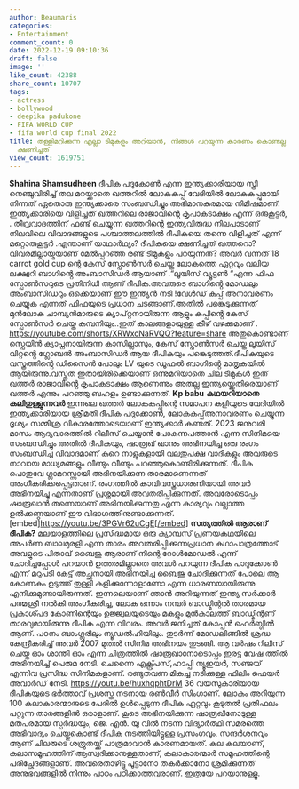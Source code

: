 ```yaml
---
author: Beaumaris
categories:
- Entertainment
comment_count: 0
date: 2022-12-19 09:10:36
draft: false
image: ''
like_count: 42388
share_count: 10707
tags:
- actress
- bollywood
- deepika padukone
- FIFA WORLD CUP
- fifa world cup final 2022
title: തള്ളിമറിക്കുന്ന എല്ലാ ടീമുകളും അറിയാൻ, നിങ്ങൾ പറയുന്ന കാരണം കൊണ്ടല്ല ദീപികയെ
  ക്ഷണിച്ചത്
view_count: 1619751
---
```


**Shahina Shamsudheen** ദീപിക പദുകോണ്‍ എന്ന ഇന്ത്യക്കാരിയായ സ്ത്രീ നെഞ്ചുവിരിച്ച് തല മറയ്ക്കാതെ ഖത്തറിൽ ലോകകപ്പ് വേദിയിൽ ലോകകപ്പുമായി നിന്നത് ഏതൊരു ഇന്ത്യക്കാരെ സംബന്ധിച്ചും അഭിമാനകരമായ നിമിഷമാണ്. ഇന്ത്യക്കാരിയെ വിളിച്ചത് ഖത്തറിലെ രാജാവിൻ്റെ കൃപാകടാക്ഷം എന്ന് ഒരുകൂട്ടർ, . തീവ്രവാദത്തിന് ഫണ്ട് ചെയ്യുന്ന ഖത്തറിന്റെ ഇന്ത്യവിരുദ്ധ നിലപാടാണ് നിലവിലെ വിവാദങ്ങളുടെ പശ്ചാത്തലത്തിൽ ദീപികയെ തന്നെ വിളിച്ചത് എന്ന് മറ്റൊരുകൂട്ടർ .എന്താണ് യാഥാർഥ്യം? ദീപികയെ ക്ഷണിച്ചത് ഖത്തറൊ? വിവരമില്ലായ്മയാണ് മേൽപ്പറഞ്ഞ രണ്ട് ടീമുകളും പറയുന്നത്? അവർ വന്നത് 18 carrot gold cup ന്റെ കേസ് സ്പോൺസർ ചെയ്ത ലോകത്തെ ഏറ്റവും വലിയ ലക്ഷ്വറി ബാഗിൻ്റെ അംബാസിഡർ ആയാണ് .“ലൂയിസ് വ്യൂട്ടൺ “എന്ന ഫിഫ സ്പോൺസറുടെ പ്രതിനിധി ആണ് ദീപിക.അവരുടെ ബാഗിൻ്റെ മോഡലും അംബാസിഡറും ഒക്കെയാണ് ഈ ഇന്ത്യൻ നടി !വേൾഡ് കപ്പ് അനാവരണം ചെയ്യുക എന്നത് ഫിഫയുടെ പ്രധാന ചടങ്ങാണ്.അതിൽ പങ്കെടുക്കുന്നത് മുൻലോക ചാമ്പ്യൻമാരുടെ ക്യാപ്റ്റനായിരുന്ന ആളും കപ്പിൻ്റെ കേസ് സ്പോൺസർ ചെയ്ത കമ്പനിയും..ഇത് കാലങ്ങളായുള്ള കീഴ് വഴക്കമാണ് . https://youtube.com/shorts/XRWxcNaRVQQ?feature=share അതുകൊണ്ടാണ് സ്പെയിൻ ക്യാപ്നനായിരുന്ന കാസില്ലാസും, കേസ് സ്പോൺസർ ചെയ്ത ലൂയിസ് വിറ്റൻ്റെ ഗ്ലോബൽ അംബാസിഡർ ആയ ദീപികയും പങ്കെടുത്തത്.ദീപികയുടെ വസ്ത്രത്തിൻ്റെ ഡിസൈൻ പോലും LV യുടെ ഡൂഫൽ ബാഗിൻ്റെ മാതൃകയിൽ ആയിരുന്നു.വസ്തുത ഇതായിരിക്കെയാണ് ഒന്നുമറിയാതെ ചില ടീമുകൾ ഇത് ഖത്തർ രാജാവിൻ്റെ കൃപാകടാക്ഷം ആണെന്നും അതല്ല ഇന്ത്യയ്ക്കെതിരെയാണ് ഖത്തർ എന്നും പറഞ്ഞു ബഹളം ഉണ്ടാക്കുന്നത്. **Kp babu** **കഥയറിയാതെ കലിതുള്ളുന്നവർ** ഇന്നലെ ഖത്തർ ലോകകപ്പിന്റെ സമാപന കളിയുടെ വേദിയിൽ ഇന്ത്യക്കാരിയായ ശ്രീമതി ദീപിക പദുക്കോൺ, ലോകകപ്പ്അനാവരണം ചെയ്യുന്ന ദൃശ്യം സമ്മിശ്ര വികാരത്തോടെയാണ് ഇന്ത്യക്കാർ കണ്ടത്. 2023 ജനുവരി മാസം ആദ്യവാരത്തിൽ റിലീസ് ചെയ്യാൻ പോകുന്നപത്താൻ എന്ന സിനിമയെ സംബന്ധിച്ചും അതിൽ ദീപികയും, ഷാരൂഖ് ഖാനും അഭിനയിച്ച ഒരു രംഗം സംബന്ധിച്ച വിവാദമാണ് കുറെ നാളുകളായി വലതുപക്ഷ വാദികളും അവരുടെ നാവായ മാധ്യമങ്ങളും വീണ്ടും വീണ്ടും പറഞ്ഞുകൊണ്ടിരിക്കുന്നത്. ദീപിക പൊതുവേ ഗ്ലാമറസ്സായി അഭിനയിക്കുന്ന താരമാണെന്നത്‌ അംഗീകരിക്കപ്പെട്ടതാണ്. രംഗത്തിൽ കാവിവസ്ത്രധാരണിയായി അവർ അഭിനയിച്ചു എന്നതാണ് പ്രശ്നമായി അവതരിപ്പിക്കുന്നത്. അവരോടൊപ്പം ഷാരൂഖാൻ തന്നെയാണ് അഭിനയിക്കുന്നതു എന്ന കാര്യവും വല്ലാത്ത ഉൽക്കണ്ഠയാണ് ഈ വിഭാഗത്തിനുണ്ടാക്കുന്നത്. [embed]https://youtu.be/3PGVr62uCgE[/embed] **സത്യത്തിൽ ആരാണ് ദീപിക?** മലയാളത്തിലെ പ്രസിദ്ധമായ ഒരു ക്യാമ്പസ് പ്രണയകഥയിലെ അപർണ ബാലമുരളി എന്ന താരം അവതരിപ്പിക്കുന്നപ്രധാന കഥാപാത്രത്തോട് അവളുടെ പിതാവ് ബൈജു ആരാണ് നിന്റെ റോൾമോഡൽ എന്ന് ചോദിച്ചപ്പോൾ പറയാൻ ഉത്തരമില്ലാതെ അവൾ പറയുന്ന ദീപിക പാദുക്കോൺ എന്ന് മറുപടി കേട്ട് അച്ഛനായി അഭിനയിച്ച ബൈജു ചോദിക്കുന്നത് പോലെ ആ കോണകം ഉടുത്ത് തുള്ളി കളിക്കുന്നോളാണോ എന്ന ധാരണയായിരുന്നു എനിക്കുമുണ്ടായിരുന്നത്‌. ഇന്നലെയാണ് ഞാൻ അറിയുന്നത് ഇന്ത്യ സർക്കാർ പത്മശ്രീ നൽകി അംഗീകരിച്ച, ലോക ഒന്നാം നമ്പർ ബാഡ്മിന്റൽ താരമായ പ്രകാശ്പദ കോണിന്റെയും ഉജ്ജ്വലയുടെയും മകളും മുൻകാലത്ത് ബാഡ്മിന്റണ് താരവുമായിരുന്നു ദീപിക എന്ന വിവരം. അവർ ജനിച്ചത് കോപ്പൻ ഹെർബ്ഗിൽ ആണ്. പഠനം ബാംഗ്ലൂരിലും ന്യൂഡൽഹിയിലും. തുടർന്ന് മോഡലിങ്ങിൽ ശ്രദ്ധ കേന്ദ്രീകരിച്ച് അവർ 2007 മുതൽ സിനിമ അഭിനയം തുടങ്ങി. ആ വർഷം റിലീസ് ചെയ്ത ഓം ശാന്തി ഓം എന്ന ചിത്രത്തിൽ ഷാരൂഖാനോടൊപ്പം ഇരട്ട വേഷ ത്തിൽ അഭിനയിച്ച് പെരുമ നേടി. ചെന്നൈ എക്സ്പ്രസ്,ഹാപ്പി ന്യൂഇയർ, സഞ്ജയ് എന്നിവ പ്രസിദ്ധ സിനിമകളാണ്. രണ്ടുതവണ മികച്ച നടിക്കുള്ള ഫിലിം ഫെയർ അവാർഡ് നേടി. https://youtu.be/huxhqphtDrM 36 വയസുകാരിയായ ദീപികയുടെ ഭർത്താവ് പ്രശസ്ത നടനായ രൺവീർ സിംഗാണ്. ലോകം അറിയുന്ന 100 കലാകാരന്മാരുടെ പേരിൽ ഉൾപ്പെടുന്ന ദീപിക ഏറ്റവും കൂടുതൽ പ്രതിഫലം പറ്റുന്ന താരങ്ങളിൽ ഒരാളാണ്. കൂടെ അഭിനയിക്കുന്ന ഷാരൂഖിനോടുള്ള മതപരമായ സ്പർദ്ധയും, ജെ. എൻ. യു വിൽ നടന്ന വിദ്യാർത്ഥി സമരത്തെ അഭിവാദ്യം ചെയ്തുകൊണ്ട് ദീപിക നടത്തിയിട്ടുള്ള പ്രസംഗവും, സന്ദർശനവും ആണ് ചിലരുടെ ശത്രുതയ്ക്ക് പാത്രമാവാൻ കാരണമായത്. കല കലയാണ്, കലാസമൂഹത്തിന് ആസ്വദിക്കാനുള്ളതാണ്, കലാകാരന്മാർ സമൂഹത്തിന്റെ പരിച്ഛേദങ്ങളാണ്. അവരെതാഴിട്ടു പൂട്ടാനോ തകർക്കാനോ ശ്രമിക്കുന്നത് അനുഭവങ്ങളിൽ നിന്നും പാഠം പഠിക്കാത്തവരാണ്. ഇത്രയേ പറയാനുള്ളൂ.